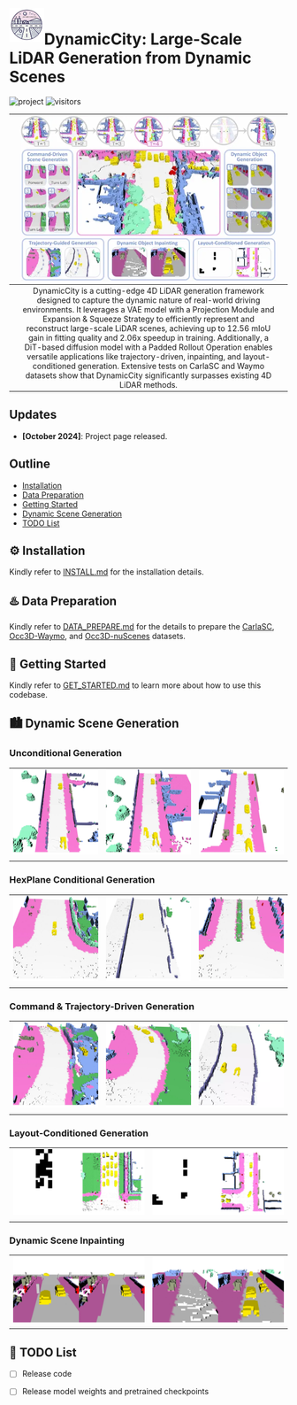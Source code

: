 <img src="assets/logo.png" width="12.5%" align="left">

# DynamicCity: Large-Scale LiDAR Generation from Dynamic Scenes

![project](https://img.shields.io/badge/Project-%F0%9F%94%97-red)
![visitors](https://visitor-badge.laobi.icu/badge?page_id=dynamic-city.DynamicCity)

||<img src="assets/teaser.webp" alt="Teaser" width="100%">||
|:-:|:-:|:-:|
||DynamicCity is a cutting-edge 4D LiDAR generation framework designed to capture the dynamic nature of real-world driving environments. It leverages a VAE model with a Projection Module and Expansion & Squeeze Strategy to efficiently represent and reconstruct large-scale LiDAR scenes, achieving up to 12.56 mIoU gain in fitting quality and 2.06x speedup in training. Additionally, a DiT-based diffusion model with a Padded Rollout Operation enables versatile applications like trajectory-driven, inpainting, and layout-conditioned generation. Extensive tests on CarlaSC and Waymo datasets show that DynamicCity significantly surpasses existing 4D LiDAR methods.||


## Updates

- **[October 2024]**: Project page released.


## Outline

- [Installation](#gear-installation)
- [Data Preparation](#hotsprings-data-preparation)
- [Getting Started](#rocket-getting-started)
- [Dynamic Scene Generation](#cityscape-dynamic-scene-generation)
- [TODO List](#memo-todo-list)
  

## :gear: Installation
Kindly refer to [INSTALL.md](docs/INSTALL.md) for the installation details.


## :hotsprings: Data Preparation
Kindly refer to [DATA_PREPARE.md](docs/INSTALL.md) for the details to prepare the [CarlaSC](), [Occ3D-Waymo](), and [Occ3D-nuScenes]() datasets.


## :rocket: Getting Started
Kindly refer to [GET_STARTED.md](docs/GET_STARTED.md) to learn more about how to use this codebase.



## :cityscape: Dynamic Scene Generation

### Unconditional Generation
||||
|-|-|-|
| <img src="assets/u_c_1.webp" alt="Unconditional Generation 1" width="240">|<img src="assets/u_c_2.webp" alt="Unconditional Generation 2" width="240">|<img src="assets/u_c_3.webp" alt="Unconditional Generation 3" width="240">|
||||

### HexPlane Conditional Generation
||||
|-|-|-|
| <img src="assets/h_c_1.webp" alt="Unconditional Generation 1" width="240">|<img src="assets/h_c_2.webp" alt="Unconditional Generation 2" width="240">|<img src="assets/h_c_3.webp" alt="Unconditional Generation 3" width="240">|
||||


### Command & Trajectory-Driven Generation
||||
|-|-|-|
| <img src="assets/r_c_1.webp" alt="Unconditional Generation 1" width="240">|<img src="assets/r_c_2.webp" alt="Unconditional Generation 2" width="240">|<img src="assets/r_c_3.webp" alt="Unconditional Generation 3" width="240">|
||||


### Layout-Conditioned Generation
|||
|-|-|
| <img src="assets/l_c_1.webp" alt="Unconditional Generation 1" width="360">|<img src="assets/l_c_2.webp" alt="Unconditional Generation 2" width="360">|
|||


### Dynamic Scene Inpainting
|||
|-|-|
| <img src="assets/i_c_1.webp" alt="Unconditional Generation 1" width="360">|<img src="assets/i_c_2.webp" alt="Unconditional Generation 2" width="360">|
|||



## :memo: TODO List
- [ ] Release code
- [ ] Release model weights and pretrained checkpoints



